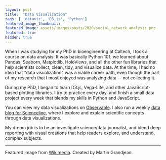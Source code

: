 ```yaml
---
layout: post
title:  "Data Visualization"
tags: [ 'dataviz', 'D3.js', 'Python']
featured_image_thumbnail:
featured_image: assets/images/posts/2020/social_network_analysis.png
featured: true
hidden: true
---
```


When I was studying for my PhD in bioengineering at Caltech, I took a course on data analysis. It was basically Python 101; we learned about Pandas, Seaborn, Matplotlib, HoloViews, and all the other fun libraries that help scientists collect, clean, tidy, and visualize data. At the time, I had no idea that "data visualization" was a viable career path, even though the part of my research that I most enjoyed was analyzing data -- not collecting it.

During my PhD, I began to learn D3.js, Vega-Lite, and other JavaScript-based plotting libraries. I try to practice every day, and finish a small data project every week that blends my skills in Python and JavaScript.

You can view my data visualizations on [Observable](https://observablehq.com/@nikomccarty). I also run a weekly [data blog for Scienceline](https://scienceline.org), where I explore and explain scientific concepts through data visualizations.

My dream job is to be an investigate science/data journalist, and blend deep reporting with visual creations that help readers explore, and understand, complex subjects.

_______________

Featured image from [Wikimedia](https://commons.wikimedia.org/wiki/File:Social_Network_Analysis_Visualization.png). Created by Martin Grandjean.